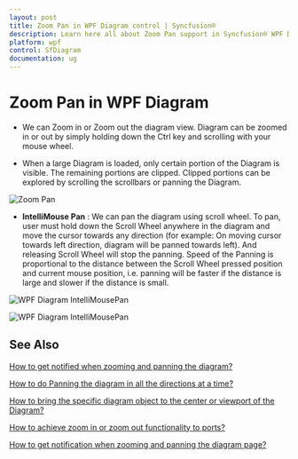 ```yaml
---
layout: post
title: Zoom Pan in WPF Diagram control | Syncfusion®
description: Learn here all about Zoom Pan support in Syncfusion® WPF Diagram (SfDiagram) control, its elements and more.
platform: wpf
control: SfDiagram
documentation: ug
---
```


# Zoom Pan in WPF Diagram

* We can Zoom in or Zoom out the diagram view. Diagram can be zoomed in or out by simply holding down the Ctrl key and scrolling with your mouse wheel.

* When a large Diagram is loaded, only certain portion of the Diagram is visible. The remaining portions are clipped. Clipped portions can be explored by scrolling the scrollbars or panning the Diagram.

![Zoom Pan](Interaction_images/ZoomPan.gif)

* **IntelliMouse Pan** : We can pan the diagram using scroll wheel. To pan, user must hold down the Scroll Wheel anywhere in the diagram and move the cursor towards any direction (for example: On moving cursor towards left direction, diagram will be panned towards left). And releasing Scroll Wheel will stop the panning. Speed of the Panning is proportional to the distance between the Scroll Wheel pressed position and current mouse position, i.e. panning will be faster if the distance is large and slower if the distance is small. 

![WPF Diagram IntelliMousePan](Interaction_images/IntelliMousePan.png)

![WPF Diagram IntelliMousePan](Interaction_images/intellimouse.gif)

## See Also

[How to get notified when zooming and panning the diagram?](https://www.syncfusion.com/kb/5877/how-to-get-notification-when-zooming-and-panning-the-diagram)

[How to do Panning the diagram in all the directions at a time?](https://support.syncfusion.com/kb/article/5874/how-to-do-panning-in-all-the-directions-at-a-time-in-wpf-diagram)

[How to bring the specific diagram object to the center or viewport of the Diagram?](https://support.syncfusion.com/kb/article/8390/how-to-bring-the-specific-object-to-the-center-or-viewport-of-the-diagram-in-wpf)

[How to achieve zoom in or zoom out functionality to ports?](https://support.syncfusion.com/kb/article/10002/how-to-achieve-zoom-in-or-zoom-out-functionality-to-ports-in-wpf-diagram-sfdiagram)

[How to get notification when zooming and panning the diagram page?](https://support.syncfusion.com/kb/article/5470/how-to-get-notification-when-zooming-and-panning-the-wpf-diagram-sfdiagram)
